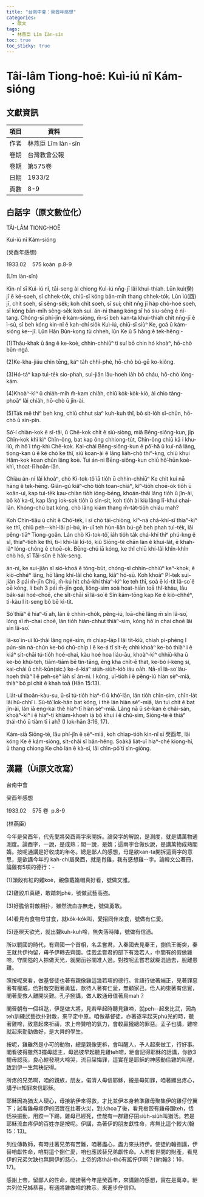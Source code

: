 ```yaml
---
title: "台南中會：癸酋年感想"
categories:
  - 散文
tags:
  - 林燕臣 Lîm Iàn-sîn
toc: true
toc_sticky: true
---
```


# Tâi-lâm Tiong-hoē: Kuì-iú nî Kám-sióng

## 文獻資訊

| 項目 | 資料 |
|---|---|
| 作者 | 林燕臣 Lîm Iàn-sîn |
| 卷期 | 台灣教會公報 |
| 卷期 | 第575卷 |
| 日期 | 1933/2 |
| 頁數 | 8-9 |

## 白話字（原文數位化）

TÂI-LÂM TIONG-HOĒ

Kuì-iú nî Kám-sióng

(癸酉年感想)

1933.02    575 koàn  p.8-9

(Lîm iàn-sîn)

Kin-nî sī Kuì-iú nî, tāi-seng ài chiong Kuì-iú nn̄g-jī lâi khui-thiah. Lūn kuì(癸) jī ê ké-soeh, sī chhek-to̍k, chiū-sī kóng bān-mi̍h thang chhek-to̍k. Lūn iú(酉) jī, chi̍t soeh, sī sêng-se̍k; koh chi̍t soeh, sī suí; chit nn̄g jī ha̍p chò-hoé soeh, sī kóng bān-mi̍h sêng-se̍k koh suí. án-ni thang kóng sī hó siu-sêng ê nî-tang. Chóng-sī phí-jîn ê kám-sióng, m̄-sī beh kan-ta khui-thiah chit nn̄g-jī ê ì-sù, sī beh kóng kin-nî ê kah-chí sio̍k Kuì-iú, chiū-sī siùⁿ Ke, goá ū kám-sióng ke--jī. Lūn Hân Bûn-kong tù chheh, lūn Ke ū 5 hāng ê tek-hēng:-

(1)Thâu-khak ū âng ê ke-koè, chhin-chhiūⁿ tì suí bō chin hó khoàⁿ, hō-chò bûn-ngá.

(2)Ke-kha-jiáu chin tēng, káⁿ ta̍h chhì-phè, hō-chò bú-gē ko-kiông.

(3)Hó-táⁿ kap tuì-te̍k sio-phah, sui-jiân lâu-hoeh ia̍h bô cháu, hō-chò ióng-kám.

(4)Khoàⁿ-kìⁿ ū chia̍h-mi̍h m̄-kam chia̍h, chiū ko̍k-ko̍k-kiò, ài chio tâng-phoāⁿ lâi chia̍h, hō-chò ū jîn-ài.

(5)Ta̍k mê thiⁿ beh kng, chiū chhut siaⁿ kuh-kuh thî, bô sit-lo̍h sî-chūn, hō-chò ū sìn-pîn.

Só͘-í chiàn-kok ê sî-tāi, ū Chê-kok chi̍t ê siú-siòng, miâ Bēng-siông-kun, ji̍p Chîn-kok khì kìⁿ Chîn-ông, bat kap ông chhiong-tu̍t, Chîn-ông chiū kā i khu-liû, m̄ hō͘ i tńg-khì Chê-kok. Kai-chài Bēng-siông-kun ê pō͘-hā ū kuí-nā lâng, tiong-kan ū ê ké chò ke thî, siú koan-ài ê lâng lia̍h-chò thiⁿ-kng, chiū khui Hâm-kok koan chún lâng koè. Tuì án-ni Bēng-siông-kun chiū hô͘-hūn koè-khì, thoat-lī hoān-lān.

Chiàu án-ni lâi khoàⁿ, chò Ki-tok-tô͘ iā tio̍h ū chhin-chhiūⁿ Ke chit kuí nā hāng ê tek-hēng. Giân-gú kiâⁿ-chò tio̍h toan-chiàⁿ, kìⁿ-tio̍h choē-ok tio̍h ū koân-ui, kap tuì-te̍k kau-chiàn tio̍h ióng-béng, khoán-thāi lâng tio̍h ū jîn-ài, bô kò͘ ka-tī, kap lâng iok-sok tio̍h ū sìn-si̍t, koh tio̍h ài kiù lâng lī-khui chai-lān. Khóng-chú bat kóng, chò lâng kiám thang m̄-ta̍t-tio̍h chiáu mah?

Koh Chìn-tiâu ū chi̍t ê Chó͘-te̍k, i sī chò tāi-chiòng, kìⁿ-nā chá-khí-sî thiaⁿ-kìⁿ ke thî, chiū peh--khí-lâi pí-bú, in-uī teh hùn-liān bú-gē beh phah tuì-te̍k, lâi pêng-tiāⁿ Tiong-goân. Lán chò Ki-tok-tô͘, ia̍h tio̍h ta̍k chá-khí thiⁿ phú-kng ê sî, thiaⁿ-tio̍h ke thî, tì-ì khí-lâi kî-tó, kiû Siōng-tè chān lán ê khuì-la̍t, ē khah-iâⁿ lóng-chóng ê choē-ok. Bēng-chú iā kóng, ke thî chiū khí-lâi khîn-khîn chò hó, sī Tāi-sūn ê ha̍k-seng.

án-ni, ke sui-jiân sī sió-khoá ê tōng-bu̍t, chóng-sī chhin-chhiūⁿ keⁿ-khok, ē kiò-chhéⁿ lâng, hō͘ lâng khí-lâi chò kang, kiâⁿ hó-sū. Koh khoàⁿ Pí-tek sui-jiân 3 pái m̄-jīn Chú, m̄-kú hit chá-khí thiaⁿ-kìⁿ ke teh thî, soà ē kì-tit Iâ-so͘ ê oē kóng, lí beh 3 pái m̄-jīn goá, liông-sim soà hoat-hiān toā thî-khàu, lâu ba̍k-sái hoé-choē, che si̍t-chāi sī Iâ-so͘ ê Sîn kám-tōng kap Ke ê kiò-chhéⁿ, tì-kàu I it-seng bô bē kì-tit.

Só͘ thiàⁿ ê hiaⁿ-tī ah, lán ê chhin-cho̍k, pêng-iú, loā-chē lâng m̄ sìn Iâ-so͘, lóng sī m̄-chai choē, lán tio̍h hián-chhut thiàⁿ-sim, kóng hō͘ in chai choē lâi sìn Iâ-so͘.

Iâ-so͘ in-uī Iû-thài lâng ngē-sim, m̄ chiap-la̍p I lâi tit-kiù, chiah pí-phēng I pún-sin ná-chún ke-bó chū-chi̍p I ê ke-á tī si̍t-ē; chhì khoàⁿ ke-bó thiàⁿ i ê kiáⁿ si̍t-chāi tú-tio̍h hoé-chai, kàu hoé hoa liáu-āu, khoàⁿ-kìⁿ chhiū-kha ū ke-bó khû-teh, tiām-tiām bē tín-tāng, ēng kha chi̍t-ē that, ke-bó í-keng sí, kai-chài ū chi̍t-kūn(sic.) ke-á-kiáⁿ siu̍h-siu̍h-kiò iáu oa̍h. Nā-sī Iâ-so͘ lâu-hoeh thiàⁿ I ê peh-sèⁿ ia̍h sī án-ni. I kóng, uī-tio̍h i ê pêng-iú hiàn sèⁿ-miā, thiàⁿ bô pí chit ê khah toā (Hān 15:13).

Lia̍t-uī thoân-kàu-su, ū-sî tú-tio̍h hiaⁿ-tī ū khó͘-lān, lán tio̍h chīn-sim, chīn-la̍t lâi hû-chhî i. Sù-tô͘ Iok-hān bat kóng, i thè lán hiàn sèⁿ-miā, lán tuì chit ê bat jîn-ài, lán iā eng-kai thè hiaⁿ-tī hiàn sèⁿ-miā. Lâng nā ū sè-kan ê châi-sán, khoàⁿ-kìⁿ i ê hiaⁿ-tī khiàm-khoeh iā bô khui i ê chû-sim, Siōng-tè ê thiàⁿ thái-thó ū tiàm tī i ah? (I Iok-hān 3:16, 17).

Kám-siā Siōng-tè, lâu phí-jîn ê sèⁿ-miā, koh chiap-tio̍h kin-nî sī 癸酉年, lâi kóng Ke ê kám-sióng, si̍t-chāi sī bān-hēng. Soàkā lia̍t-uī hiaⁿ-ché kiong-hí, ū thang chiong Ke chò lán ê kà-sī, lâi chìn-pō͘ tī sìn-gióng.

## 漢羅（Ùi原文改寫）

台南中會

癸酉年感想

1933.02    575 卷  p.8-9

(林燕臣)

今年是癸酉年，代先愛將癸酉兩字來開拆。論癸字的解說，是測度，就是講萬物通測度。論酉字，一說，是成熟；閣一說，是媠；這兩字合做伙說，是講萬物成熟閣媠。按呢通講是好收成的年冬。總是鄙人的感想，毋是欲kan-ta開拆這兩字的意思，是欲講今年的 kah-chí屬癸酉，就是肖雞，我有感想雞--字。論韓文公著冊，論雞有5項的德行：-

(1)頭殼有紅的雞koè，親像戴媠帽真好看，號做文雅。

(2)雞跤爪真硬，敢踏刺phè，號做武藝高強。

(3)好膽佮對敵相扑，雖然流血亦無走，號做勇敢。

(4)看見有食物毋甘食，就ko̍k-ko̍k叫，愛招同伴來食，號做有仁愛。

(5)逐暝天欲光，就出聲kuh-kuh啼，無失落時陣，號做有信憑。

所以戰國的時代，有齊國一个首相，名孟嘗君，入秦國去見秦王，捌佮王衝突，秦王就共伊拘留，毋予伊轉去齊國。佳哉孟嘗君的部下有幾若人，中間有的假做雞啼，守關隘的人掠做天光，就開函谷關准人過。對按呢孟嘗君就糊混過去，脫離患難。

照按呢來看，做基督徒也著有親像雞這幾若項的德行。言語行做著端正，見著罪惡著有權威，佮對敵交戰著勇猛，款待人著有仁愛，無顧家己，佮人約束著有信實，閣著愛救人離開災難。孔子捌講，做人敢通毋值著鳥mah？

閣晉朝有一個祖逖，伊是做大將，見若早起時聽見雞啼，就peh--起來比武，因為teh訓練武藝欲扑對敵，來平定中原。咱做基督徒，亦著逐早起天phú光的時，聽著雞啼，致意起來祈禱，求上帝贊咱的氣力，會較贏攏總的罪惡。孟子也講，雞啼就起來勤勤做好，是大舜的學生。

按呢，雞雖然是小可的動物，總是親像更柝，會叫醒人，予人起來做工，行好事。閣看彼得雖然3擺毋認主，毋過彼早起聽見雞teh啼，紲會記得耶穌的話講，你欲3擺毋認我，良心紲發現大啼哭，流目屎悔罪，這實在是耶穌的神感動佮雞的叫醒，致到伊一生無袂記得。

所疼的兄弟啊，咱的親族，朋友，偌濟人毋信耶穌，攏是毋知罪，咱著顯出疼心，講予in知罪來信耶穌。

耶穌因為猶太人硬心，毋接納伊來得救，才比並伊本身若準雞毋聚集伊的雞仔佇翼下；試看雞母疼伊的囝實在拄著火災，到火hoa了後，看見樹跤有雞母踞teh，恬恬袂振動，用跤一下踢，雞母已經死，佳哉有一群雞仔囝siu̍h-siu̍h叫猶活。若是耶穌流血疼伊的百姓亦是按呢。伊講，為著伊的朋友獻性命，疼無比這个較大(翰15：13)。

列位傳教師，有時拄著兄弟有苦難，咱著盡心，盡力來扶持伊。使徒約翰捌講，伊替咱獻性命，咱對這个捌仁愛，咱也應該替兄弟獻性命。人若有世間的財產，看見伊的兄弟欠缺也無開伊的慈心，上帝的疼thái-thó有踮佇伊啊？(I約翰3：16，17)。

感謝上帝，留鄙人的性命，閣接著今年是癸酉年，來講雞的感想，實在是萬幸。紲共列位兄姊恭喜，有通將雞做咱的教示，來進步佇信仰。
